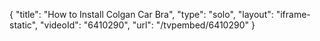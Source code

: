{
    "title": "How to Install Colgan Car Bra",
    "type": "solo",
    "layout": "iframe-static",
    "videoId": "6410290",
    "url": "\/tvpembed\/6410290"
}